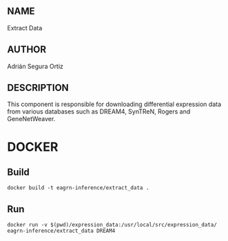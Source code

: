 ## NAME

Extract Data

## AUTHOR

Adrián Segura Ortiz

## DESCRIPTION

This component is responsible for downloading differential expression data from various databases such as DREAM4, SynTReN, Rogers and GeneNetWeaver.

# DOCKER

## Build

```
docker build -t eagrn-inference/extract_data .
```

## Run

```
docker run -v $(pwd)/expression_data:/usr/local/src/expression_data/ eagrn-inference/extract_data DREAM4
```
